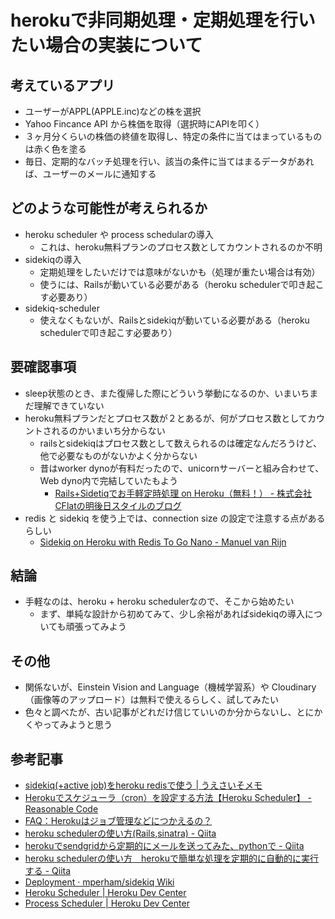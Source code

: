 # herokuで非同期処理・定期処理を行いたい場合の実装について

## 考えているアプリ

- ユーザーがAPPL(APPLE.inc)などの株を選択
- Yahoo Fincance API から株価を取得（選択時にAPIを叩く）
- ３ヶ月分くらいの株価の終値を取得し、特定の条件に当てはまっているものは赤く色を塗る
- 毎日、定期的なバッチ処理を行い、該当の条件に当てはまるデータがあれば、ユーザーのメールに通知する

## どのような可能性が考えられるか

- heroku scheduler や process schedularの導入
  - これは、heroku無料プランのプロセス数としてカウントされるのか不明
- sidekiqの導入
  - 定期処理をしたいだけでは意味がないかも（処理が重たい場合は有効）
  - 使うには、Railsが動いている必要がある（heroku schedulerで叩き起こす必要あり）
- sidekiq-scheduler
  - 使えなくもないが、Railsとsidekiqが動いている必要がある（heroku schedulerで叩き起こす必要あり）

## 要確認事項

- sleep状態のとき、また復帰した際にどういう挙動になるのか、いまいちまだ理解できていない
- heroku無料プランだとプロセス数が２とあるが、何がプロセス数としてカウントされるのかいまいち分からない
  - railsとsidekiqはプロセス数として数えられるのは確定なんだろうけど、他で必要なものがないかよく分からない
  - 昔はworker dynoが有料だったので、unicornサーバーと組み合わせて、Web dyno内で完結していたもよう
    - [Rails\+Sidetiqでお手軽定時処理 on Heroku（無料！） \- 株式会社CFlatの明後日スタイルのブログ](http://cflat-inc.hatenablog.com/entry/2014/12/22/075907)
- redis と sidekiq を使う上では、connection size の設定で注意する点があるらしい
  - [Sidekiq on Heroku with Redis To Go Nano \- Manuel van Rijn](https://manuelvanrijn.nl/blog/2012/11/13/sidekiq-on-heroku-with-redistogo-nano/)

## 結論

- 手軽なのは、heroku + heroku schedulerなので、そこから始めたい
  - まず、単純な設計から初めてみて、少し余裕があればsidekiqの導入についても頑張ってみよう

## その他

- 関係ないが、Einstein Vision and Language（機械学習系）や Cloudinary（画像等のアップロード）は無料で使えるらしく、試してみたい
- 色々と調べたが、古い記事がどれだけ信じていいのか分からないし、とにかくやってみようと思う

## 参考記事

- [sidekiq\(\+active job\)をheroku redisで使う \| うえさいそメモ](https://uesaiso.netlify.app/entry/2019/04/06/_20190406sidekiq-on-heroku-redis/#heroku-redis%E3%81%AE%E8%BF%BD%E5%8A%A0)
- [Herokuでスケジューラ（cron）を設定する方法【Heroku Scheduler】 \- Reasonable Code](https://reasonable-code.com/heroku-cron/)
- [FAQ：Herokuはジョブ管理などにつかえるの？](https://builder.japan.zdnet.com/virtualization/sp_heroku2012/35018838/)
- [heroku schedulerの使い方\(Rails,sinatra\) \- Qiita](https://qiita.com/kyohei8/items/5a7d7db3838728a04140)
- [herokuでsendgridから定期的にメールを送ってみた、pythonで \- Qiita](https://qiita.com/noexpect/items/896c583945c2eec16093)
- [heroku schedulerの使い方　herokuで簡単な処理を定期的に自動的に実行する \- Qiita](https://qiita.com/Hijiri-K/items/d436d10d0e1ba6c573c0)
- [Deployment · mperham/sidekiq Wiki](https://github.com/mperham/sidekiq/wiki/Deployment)
- [Heroku Scheduler \| Heroku Dev Center](https://devcenter.heroku.com/articles/scheduler)
- [Process Scheduler \| Heroku Dev Center](https://devcenter.heroku.com/articles/process-scheduler)
